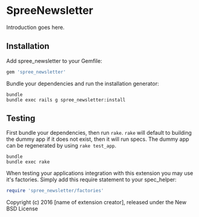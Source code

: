 SpreeNewsletter
===============

Introduction goes here.

Installation
------------

Add spree_newsletter to your Gemfile:

```ruby
gem 'spree_newsletter'
```

Bundle your dependencies and run the installation generator:

```shell
bundle
bundle exec rails g spree_newsletter:install
```

Testing
-------

First bundle your dependencies, then run `rake`. `rake` will default to building the dummy app if it does not exist, then it will run specs. The dummy app can be regenerated by using `rake test_app`.

```shell
bundle
bundle exec rake
```

When testing your applications integration with this extension you may use it's factories.
Simply add this require statement to your spec_helper:

```ruby
require 'spree_newsletter/factories'
```

Copyright (c) 2016 [name of extension creator], released under the New BSD License
